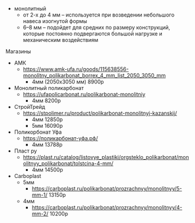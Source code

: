 
- монолитный
	- от 2-х до 4 мм – используется при возведении небольшого навеса изогнутой формы
	- 6–8 мм – подойдет для средних по размеру конструкций, которые постоянно подвергаются большой нагрузке и механическим воздействиям

Магазины
- АМК
	- https://www.amk-ufa.ru/goods/115638556-monolitny_polikarbonat_borrex_4_mm_list_2050_3050_mm
		- 4мм (2050х3050 мм) 8900р
- Монолитный поликарбонат
	- https://ufapolicarbonat.ru/polikarbonat-monolitniy
		- 4мм 8200р
- СтройТрейд
	- https://stpolimer.ru/product/polikarbonat-monolitnyj-kazanskij/
		- 4мм 12850р
		- 5мм 16090р
- Поликорбонат Уфа
	- https://поликарбонат-уфа.рф/
		- 4мм 13788р
- Пласт ру
	- https://plast.ru/catalog/listovye_plastiki/orgsteklo_polikarbonat/monolitnyy_polikarbonat/tolstcina-4-mm/
		- 4мм 14500р
- Carboplast
	- 5мм
		- https://carboplast.ru/polikarbonat/prozrachnyy/monolitnyy/5-mm-1/ 13150р
	- 4мм
		- https://carboplast.ru/polikarbonat/prozrachnyy/monolitnyy/4-mm-2/ 10200р